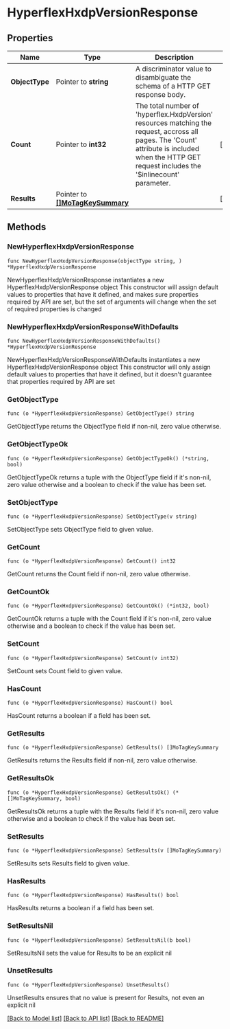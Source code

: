 # HyperflexHxdpVersionResponse

## Properties

Name | Type | Description | Notes
------------ | ------------- | ------------- | -------------
**ObjectType** | Pointer to **string** | A discriminator value to disambiguate the schema of a HTTP GET response body. | 
**Count** | Pointer to **int32** | The total number of &#39;hyperflex.HxdpVersion&#39; resources matching the request, accross all pages. The &#39;Count&#39; attribute is included when the HTTP GET request includes the &#39;$inlinecount&#39; parameter. | [optional] 
**Results** | Pointer to [**[]MoTagKeySummary**](MoTagKeySummary.md) |  | [optional] 

## Methods

### NewHyperflexHxdpVersionResponse

`func NewHyperflexHxdpVersionResponse(objectType string, ) *HyperflexHxdpVersionResponse`

NewHyperflexHxdpVersionResponse instantiates a new HyperflexHxdpVersionResponse object
This constructor will assign default values to properties that have it defined,
and makes sure properties required by API are set, but the set of arguments
will change when the set of required properties is changed

### NewHyperflexHxdpVersionResponseWithDefaults

`func NewHyperflexHxdpVersionResponseWithDefaults() *HyperflexHxdpVersionResponse`

NewHyperflexHxdpVersionResponseWithDefaults instantiates a new HyperflexHxdpVersionResponse object
This constructor will only assign default values to properties that have it defined,
but it doesn't guarantee that properties required by API are set

### GetObjectType

`func (o *HyperflexHxdpVersionResponse) GetObjectType() string`

GetObjectType returns the ObjectType field if non-nil, zero value otherwise.

### GetObjectTypeOk

`func (o *HyperflexHxdpVersionResponse) GetObjectTypeOk() (*string, bool)`

GetObjectTypeOk returns a tuple with the ObjectType field if it's non-nil, zero value otherwise
and a boolean to check if the value has been set.

### SetObjectType

`func (o *HyperflexHxdpVersionResponse) SetObjectType(v string)`

SetObjectType sets ObjectType field to given value.


### GetCount

`func (o *HyperflexHxdpVersionResponse) GetCount() int32`

GetCount returns the Count field if non-nil, zero value otherwise.

### GetCountOk

`func (o *HyperflexHxdpVersionResponse) GetCountOk() (*int32, bool)`

GetCountOk returns a tuple with the Count field if it's non-nil, zero value otherwise
and a boolean to check if the value has been set.

### SetCount

`func (o *HyperflexHxdpVersionResponse) SetCount(v int32)`

SetCount sets Count field to given value.

### HasCount

`func (o *HyperflexHxdpVersionResponse) HasCount() bool`

HasCount returns a boolean if a field has been set.

### GetResults

`func (o *HyperflexHxdpVersionResponse) GetResults() []MoTagKeySummary`

GetResults returns the Results field if non-nil, zero value otherwise.

### GetResultsOk

`func (o *HyperflexHxdpVersionResponse) GetResultsOk() (*[]MoTagKeySummary, bool)`

GetResultsOk returns a tuple with the Results field if it's non-nil, zero value otherwise
and a boolean to check if the value has been set.

### SetResults

`func (o *HyperflexHxdpVersionResponse) SetResults(v []MoTagKeySummary)`

SetResults sets Results field to given value.

### HasResults

`func (o *HyperflexHxdpVersionResponse) HasResults() bool`

HasResults returns a boolean if a field has been set.

### SetResultsNil

`func (o *HyperflexHxdpVersionResponse) SetResultsNil(b bool)`

 SetResultsNil sets the value for Results to be an explicit nil

### UnsetResults
`func (o *HyperflexHxdpVersionResponse) UnsetResults()`

UnsetResults ensures that no value is present for Results, not even an explicit nil

[[Back to Model list]](../README.md#documentation-for-models) [[Back to API list]](../README.md#documentation-for-api-endpoints) [[Back to README]](../README.md)


